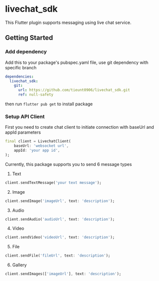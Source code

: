 # livechat_sdk

This Flutter plugin supports messaging using live chat service.

## Getting Started

### Add dependency

Add this to your package's pubspec.yaml file, use git dependency with specific branch

```yaml
dependencies:
  livechat_sdk:
    git:
      url: https://github.com/tieunt0906/livechat_sdk.git
      ref: null-safety
```

then run `flutter pub get` to install package

### Setup API Client
First you need to create chat client to initiate connection with baseUrl and appId parameters

```dart
final client = LivechatClient(
    baseUrl: 'websocket url',
    appId: 'your app id',
);
```

Currently, this package supports you to send 6 message types
1. Text
```dart
client.sendTextMessage('your text message');
```

2. Image
```dart
client.sendImage('imageUrl', text: 'description');
```

3. Audio
```dart
client.sendAudio('audioUrl', text: 'description');
```

4. Video
```dart
client.sendVideo('videoUrl', text: 'description');
```

5. File
```dart
client.sendFile('fileUrl', text: 'description');
```

6. Gallery
```dart
client.sendImages(['imageUrl'], text: 'description');
```
